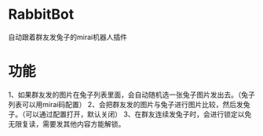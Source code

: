 # RabbitBot
自动跟着群友发兔子的mirai机器人插件
# 功能
1、如果群友发的图片在兔子列表里面，会自动随机选一张兔子图片发出去。（兔子列表可以用mirai码配置）
2、会把群友发的图片与兔子进行图片比较，然后发兔子。（可以通过配置打开，默认关闭）
3、在群友连续发兔子时，会进行锁定以免无限复读，需要发其他内容方能解锁。
